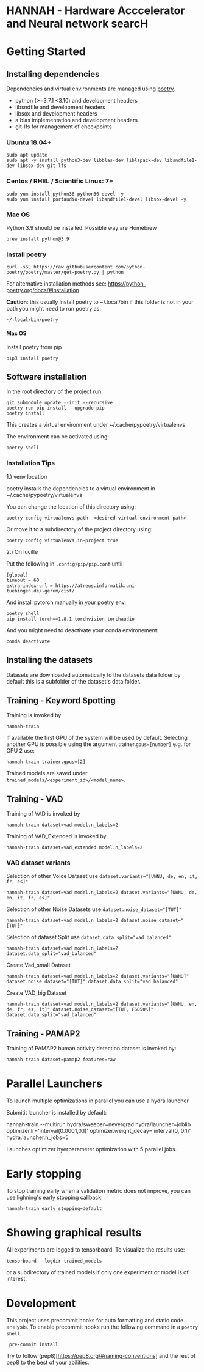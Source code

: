 # HANNAH - Hardware Acccelerator and Neural network searcH

# Getting Started

## Installing dependencies

Dependencies and virtual environments are managed using [poetry](https://python-poetry.org/).

- python (>=3.7.1 <3.10) and development headers
- libsndfile and development headers
- libsox and development headers
- a blas implementation and development headers
- git-lfs for management of checkpoints

### Ubuntu 18.04+

    sudo apt update
    sudo apt -y install python3-dev libblas-dev liblapack-dev libsndfile1-dev libsox-dev git-lfs

### Centos / RHEL / Scientific Linux: 7+

    sudo yum install python36 python36-devel -y
    sudo yum install portaudio-devel libsndfile1-devel libsox-devel -y

### Mac OS
Python 3.9 should be installed. Possible way are Homebrew

    brew install python@3.9

### Install poetry

    curl -sSL https://raw.githubusercontent.com/python-poetry/poetry/master/get-poetry.py | python

For alternative installation methods see:  https://python-poetry.org/docs/#installation

**Caution**: this usually install poetry to ~/.local/bin if this folder is not in your path you might need to run poetry as:

    ~/.local/bin/poetry

#### Mac OS
Install poetry from pip

    pip3 install poetry

## Software installation

In the root directory of the project run:

    git submodule update --init --recursive
    poetry run pip install --upgrade pip
    poetry install

This creates a virtual environment under ~/.cache/pypoetry/virtualenvs.

The environment can be activated using:

    poetry shell

### Installation Tips

1.) venv location

poetry installs the dependencies to a virtual environment in ~/.cache/pypoetry/virtualenvs

You can change the location of this directory using:

    poetry config virtualenvs.path  <desired virtual environment path>

Or move it to a subdirectory of the project directory using:

    poetry config virtualenvs.in-project true

2.) On lucille

Put the following in `.config/pip/pip.conf` until

    [global]
    timeout = 60
    extra-index-url = https://atreus.informatik.uni-tuebingen.de/~gerum/dist/

And install pytorch manually in your poetry env.

    poetry shell
    pip install torch==1.8.1 torchvision torchaudio

And you might need to deactivate your conda environement:

    conda deactivate



## Installing the datasets

Datasets are downloaded automatically to the datasets data folder by default this is a subfolder of the dataset's data folder.

## Training - Keyword Spotting

Training is invoked by

    hannah-train

If available the first GPU of the system will be used by default. Selecting another GPU is possible using the argument trainer.`gpus=[number]`
e.g. for GPU 2 use:

    hannah-train trainer.gpus=[2]

Trained models are saved under `trained_models/<experiment_id>/<model_name>`.

## Training - VAD

Training of VAD is invoked by

    hannah-train dataset=vad model.n_labels=2

Training of VAD_Extended is invoked by

    hannah-train dataset=vad_extended model.n_labels=2

### VAD dataset variants

Selection of other Voice Dataset use  `dataset.variants="[UWNU, de, en, it, fr, es]" `

    hannah-train dataset=vad model.n_labels=2 dataset.variants="[UWNU, de, en, it, fr, es]"

Selection of other Noise Datasets use  `dataset.noise_dataset="[TUT]" `

    hannah-train dataset=vad model.n_labels=2 dataset.noise_dataset="[TUT]"

Selection of dataset Split use  `dataset.data_split="vad_balanced" `

    hannah-train dataset=vad model.n_labels=2 dataset.data_split="vad_balanced"

Create Vad_small Dataset

    hannah-train dataset=vad model.n_labels=2 dataset.variants="[UWNU]" dataset.noise_dataset="[TUT]" dataset.data_split="vad_balanced"

Create VAD_big Dataset

    hannah-train dataset=vad model.n_labels=2 dataset.variants="[UWNU, en, de, fr, es, it]" dataset.noise_dataset="[TUT, FSD50K]" dataset.data_split="vad_balanced"


## Training - PAMAP2

Training of PAMAP2 human activity detection dataset is invoked by:

    hannah-train dataset=pamap2 features=raw

# Parallel Launchers

To launch multiple optimizations in parallel you can use a hydra launcher

Submitit launcher is installed by default:

   hannah-train --multirun hydra/sweeper=nevergrad hydra/launcher=joblib optimizer.lr='interval(0.0001,0.1)' optimizer.weight_decay='interval(0, 0.1)' hydra.launcher.n_jobs=5

Launches optimizer hyerparameter optimization with 5 parallel jobs.

# Early stopping

To stop training early when a validation metric does not improve, you can use lighning's early stopping callback:

    hannah-train early_stopping=default


# Showing graphical results

All experiments are logged to tensorboard: To visualize the results use:

    tensorboard --logdir trained_models

or a subdirectory of trained models if only one experiment or model is of interest.

# Development

This project uses precommit hooks for auto formatting and static code analysis.
To enable precommit hooks run the following command in a `poetry shell`.

     pre-commit install

Try to follow (pep8)[https://pep8.org/#naming-conventions] and the rest of pep8 to the
best of your abilities.
